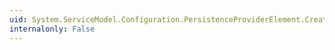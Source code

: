 ```yaml
---
uid: System.ServiceModel.Configuration.PersistenceProviderElement.CreateBehavior
internalonly: False
---
```

